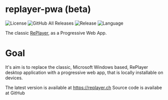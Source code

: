 # replayer-pwa (beta)

![License](https://img.shields.io/github/license/suterma/replayer-pwa.svg)
![GitHub All Releases](https://img.shields.io/github/downloads/suterma/replayer-pwa/total.svg)
![Release](https://img.shields.io/github/release/suterma/replayer-pwa.svg)
![Language](https://img.shields.io/github/languages/top/suterma/replayer-pwa.svg)

The classic [RePlayer](https://github.com/suterma/replayer), as a Progressive Web App.

# Goal

It's aim is to replace the classic, Microsoft Windows based, RePlayer desktop application with a progressive web app, that is locally installable on devices.

The latest version is available at https://replayer.ch Source code is availabe at GitHub
